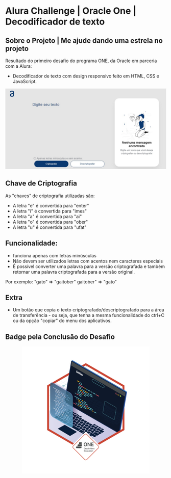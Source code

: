 # Alura Challenge | Oracle One | Decodificador de texto
###

Sobre o Projeto | Me ajude dando uma estrela no projeto
---
Resultado do primeiro desafio do programa ONE, da Oracle em parceria com a Alura:
- Decodificador de texto com design responsivo feito em HTML, CSS e JavaScript.

<p align="center" >
     <img width="600" heigth="600" src="https://github.com/Raypher/Decodificador-de-Texto/blob/main/assets/img/Captura-de-tela.jpg">
</p>

Chave de Criptografia
---

As "chaves" de criptografia utilizadas são:<br>
- A letra "e" é convertida para "enter"<br>
- A letra "i" é convertida para "imes"<br>
- A letra "a" é convertida para "ai"<br>
- A letra "o" é convertida para "ober"<br>
- A letra "u" é convertida para "ufat"<br>

Funcionalidade:
---
- funciona apenas com letras minúsculas
- Não devem ser utilizados letras com acentos nem caracteres especiais
- É possível converter uma palavra para a versão criptografada e também retornar uma palavra criptografada para a versão original.

Por exemplo:
"gato" => "gaitober"
gaitober" => "gato"

Extra
---
- Um botão que copia o texto criptografado/descriptografado para a área de transferência - ou seja, que tenha a mesma funcionalidade do ctrl+C ou da opção "copiar" do menu dos aplicativos. 

Badge pela Conclusão do Desafio
---
<p align="center">
     <img width="400" heigth="400" src="https://github.com/Raypher/Decodificador-de-Texto/blob/main/assets/img/badge-challenge-1.png">
</p>
